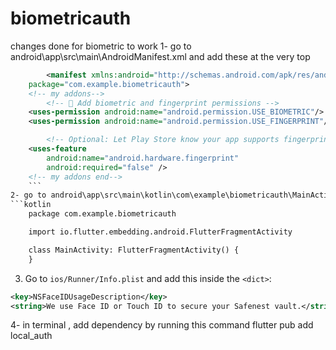 # biometricauth
changes done for biometric to work
1- go to android\app\src\main\AndroidManifest.xml and add these at the very top
```xml
        <manifest xmlns:android="http://schemas.android.com/apk/res/android"
    package="com.example.biometricauth">
    <!-- my addons-->
        <!-- 🔐 Add biometric and fingerprint permissions -->
    <uses-permission android:name="android.permission.USE_BIOMETRIC"/>
    <uses-permission android:name="android.permission.USE_FINGERPRINT"/>

        <!-- Optional: Let Play Store know your app supports fingerprint -->
    <uses-feature
        android:name="android.hardware.fingerprint"
        android:required="false" />
    <!-- my addons end-->
    ```
2- go to android\app\src\main\kotlin\com\example\biometricauth\MainActivity.kt and change it to fragmented activity
```kotlin  
    package com.example.biometricauth

    import io.flutter.embedding.android.FlutterFragmentActivity

    class MainActivity: FlutterFragmentActivity() {
    }
```
3. Go to `ios/Runner/Info.plist` and add this inside the `<dict>`:

```xml
<key>NSFaceIDUsageDescription</key>
<string>We use Face ID or Touch ID to secure your Safenest vault.</string>
```

4- in terminal , add dependency by running this command
    flutter pub add local_auth